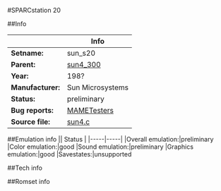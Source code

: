#SPARCstation 20

##Info

||Info|
|-----|-----|
|**Setname:**|sun_s20
|**Parent:**|[sun4_300](sun4_300.md)
|**Year:**|198?
|**Manufacturer:**|Sun Microsystems
|**Status:**|preliminary
|**Bug reports:**|[MAMETesters](http://mametesters.org/view_all_set.php?type=1&temporary=y&search=sun4.c)
|**Source file:**|[sun4.c](https://github.com/mamedev/mame/blob/master/src/mess/drivers/sun4.c)

##Emulation info
|| Status |
|-----|-----|
|Overall emulation:|preliminary
|Color emulation:|good
|Sound emulation:|preliminary
|Graphics emulation:|good
|Savestates:|unsupported

##Tech info

##Romset info

<!--- START OF EDITED COMMENT DO NOT TOUCH TEXT ABOVE-->
